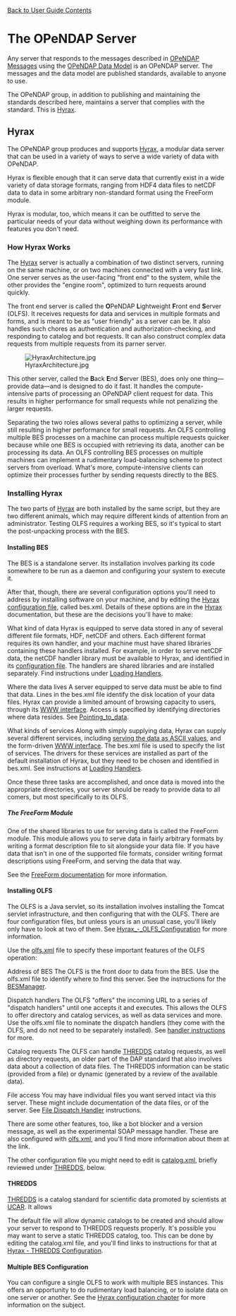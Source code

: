 [Back to User Guide Contents](UserGuide "wikilink")

# The OPeNDAP Server

Any server that responds to the messages described in [OPeNDAP
Messages](UserGuideOPeNDAPMessages "wikilink") using the [OPeNDAP Data
Model](UserGuideDataModel "wikilink") is an OPeNDAP server. The messages
and the data model are published standards, available to anyone to use.

The OPeNDAP group, in addition to publishing and maintaining the
standards described here, maintains a server that complies with the
standard. This is [Hyrax](Hyrax "wikilink").

## Hyrax

The OPeNDAP group produces and supports [Hyrax](Hyrax "wikilink"), a
modular data server that can be used in a variety of ways to serve a
wide variety of data with OPeNDAP.

Hyrax is flexible enough that it can serve data that currently exist in
a wide variety of data storage formats, ranging from HDF4 data files to
netCDF data to data in some arbitrary non-standard format using the
FreeForm module.

Hyrax is modular, too, which means it can be outfitted to serve the
particular needs of your data without weighing down its performance with
features you don't need.

### How Hyrax Works

The [Hyrax](Hyrax "wikilink") server is actually a combination of two
distinct servers, running on the same machine, or on two machines
connected with a very fast link. One server serves as the user-facing
"front end" to the system, while the other provides the "engine room",
optimized to turn requests around quickly.

The front end server is called the **O**PeNDAP **L**ightweight **F**ront
end **S**erver (OLFS). It receives requests for data and services in
multiple formats and forms, and is meant to be as "user friendly" as a
server can be. It also handles such chores as authentication and
authorization-checking, and responding to catalog and bot requests. It
can also construct complex data requests from multiple requests from its
parner server.

<figure>
<img src="HyraxArchitecture.jpg" title="HyraxArchitecture.jpg" />
<figcaption>HyraxArchitecture.jpg</figcaption>
</figure>

This other server, called the **B**ack **E**nd **S**erver (BES), does
only one thing—provide data—and is designed to do it fast. It handles
the compute-intensive parts of processing an OPeNDAP client request for
data. This results in higher performance for small requests while not
penalizing the larger requests.

Separating the two roles allows several paths to optimizing a server,
while still resulting in higher performance for small requests. An OLFS
controlling multiple BES processes on a machine can process multiple
requests quicker because while one BES is occupied with retrieving its
data, another can be processing its data. An OLFS controlling BES
processes on multiple machines can implement a rudimentary
load-balancing scheme to protect servers from overload. What's more,
compute-intensive clients can optimize their processes further by
sending requests directly to the BES.

### Installing Hyrax

The two parts of [Hyrax](Hyrax "wikilink") are both installed by the
same script, but they are two different animals, which may require
different kinds of attention from an administrator. Testing OLFS
requires a working BES, so it's typical to start the post-unpacking
process with the BES.

#### Installing BES

The BES is a standalone server. Its installation involves parking its
code somewhere to be run as a daemon and configuring your system to
execute it.

After that, though, there are several configuration options you'll need
to address by installing software on your machine, and by editing the
[Hyrax configuration file](Hyrax_-_BES_Configuration "wikilink"), called
bes.xml. Details of these options are in the [Hyrax](Hyrax "wikilink")
documentation, but these are the decisions you'll have to make:

What kind of data
Hyrax is equipped to serve data stored in any of several different file
formats, HDF, netCDF and others. Each different format requires its own
handler, and your machine must have shared libraries containing these
handlers installed. For example, in order to serve netCDF data, the
netCDF handler library must be available to Hyrax, and identified in its
[configuration file](Hyrax_-_BES_Configuration "wikilink"). The handlers
are shared libraries and are installed separately. Find instructions
under [Loading
Handlers](Hyrax_-_BES_Configuration#Loading_Handlers "wikilink").

<!-- -->

Where the data lives
A server equipped to serve data must be able to find that data. Lines in
the bes.xml file identify the disk location of your data files. Hyrax
can provide a limited amount of browsing capacity to users, through its
[WWW
interface](UserGuideOPeNDAPMessages#WWW_Interface_Service "wikilink").
Access is specified by identifying directories where data resides. See
[Pointing_to_data](Hyrax_-_BES_Configuration "wikilink").

<!-- -->

What kinds of services
Along with simply supplying data, Hyrax can supply several different
services, including [serving the data as ASCII
values](UserGuideOPeNDAPMessages#ASCII_Service "wikilink"), and the
form-driven [WWW
interface](UserGuideOPeNDAPMessages#WWW_Interface_Service "wikilink").
The bes.xml file is used to specify the list of services. The drivers
for these services are installed as part of the default installation of
Hyrax, but they need to be chosen and identified in bes.xml. See
instructions at [Loading
Handlers](Hyrax_-_BES_Configuration#Loading_Handlers "wikilink").

Once these three tasks are accomplished, and once data is moved into the
appropriate directories, your server should be ready to provide data to
all comers, but most specifically to its OLFS.

##### The FreeForm Module

One of the shared libraries to use for serving data is called the
FreeForm module. This module allows you to serve data in fairly
arbitrary formats by writing a format description file to sit alongside
your data file. If you have data that isn't in one of the supported file
formats, consider writing format descriptions using FreeForm, and
serving the data that way.

See the [FreeForm documentation](FreeForm "wikilink") for more
information.

#### Installing OLFS

The OLFS is a Java servlet, so its installation involves installing the
Tomcat servlet infrastructure, and then configuring that with the OLFS.
There are four configuration files, but unless yours is an unusual case,
you'll likely only have to look at two of them. See
[Hyrax_-_OLFS_Configuration](Hyrax_-_OLFS_Configuration "wikilink")
for more information.

Use the
[olfs.xml](Hyrax_-_OLFS_Configuration#olfs.xml_Configuration_File "wikilink")
file to specify these important features of the OLFS operation:

Address of BES
The OLFS is the front door to data from the BES. Use the olfs.xml file
to identify where to find this server. See the instructions for the
[BESManager](Hyrax_-_OLFS_Configuration#BESManager "wikilink").

<!-- -->

Dispatch handlers
The OLFS "offers" the incoming URL to a series of "dispatch handlers"
until one accepts it and executes. This allows the OLFS to offer
directory and catalog services, as well as data services and more. Use
the olfs.xml file to nominate the dispatch handlers (they come with the
OLFS, and do not need to be separately installed). See [handler
instructions](Hyrax_-_OLFS_Configuration#HTTP_GET_Handlers "wikilink")
for more.

<!-- -->

Catalog requests
The OLFS can handle [THREDDS](Hyrax_-_THREDDS_Configuration "wikilink")
catalog requests, as well as directory requests, an older part of the
DAP standard that also involves data about a collection of data files.
The THREDDS information can be static (provided from a file) or dynamic
(generated by a review of the available data).

<!-- -->

File access
You may have individual files you want served intact via this server.
These might include documentation of the data files, or of the server.
See [File Dispatch
Handler](Hyrax_-_OLFS_Configuration#File_Dispatch_Handler "wikilink")
instructions.

There are some other features, too, like a bot blocker and a version
message, as well as the experimental SOAP message handler. These are
also configured with
[olfs.xml](Hyrax_-_OLFS_Configuration#olfs.xml_Configuration_File "wikilink"),
and you'll find more information about them at the link.

The other configuration file you might need to edit is
[catalog.xml](http://www.unidata.ucar.edu/projects/THREDDS/tech/TDS.html),
briefly reviewed under [THREDDS](#THREDDS "wikilink"), below.

#### THREDDS

[THREDDS](http://www.unidata.ucar.edu/projects/THREDDS/tech/TDS.html) is
a catalog standard for scientific data promoted by scientists at
[UCAR](http://www.unidata.ucar.edu). It allows

The default file will allow dynamic catalogs to be created and should
allow your server to respond to THREDDS requests properly. It's possible
you may want to serve a static THREDDS catalog, too. This can be done by
editing the catalog.xml file, and you'll find links to instructions for
that at [Hyrax - THREDDS
Configuration](Hyrax_-_THREDDS_Configuration "wikilink").

#### Multiple BES Configuration

You can configure a single OLFS to work with multiple BES instances.
This offers an opportunity to do rudimentary load balancing, or to
isolate data on one server or another. See the [Hyrax configuration
chapter](Hyrax_-_Configuring_The_OLFS_To_Work_With_Multiple_BES's "wikilink")
for more information on the subject.